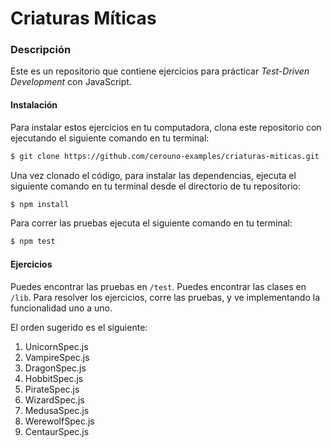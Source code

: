 # Criaturas Míticas

### Descripción

Este es un repositorio que contiene ejercicios para prácticar *Test-Driven Development* con JavaScript.

#### Instalación

Para instalar estos ejercicios en tu computadora, clona este repositorio con ejecutando el siguiente comando en tu terminal:

```bash
$ git clone https://github.com/cerouno-examples/criaturas-miticas.git
```

Una vez clonado el código, para instalar las dependencias, ejecuta el siguiente comando en tu terminal desde el directorio de tu repositorio:

```bash
$ npm install
```

Para correr las pruebas ejecuta el siguiente comando en tu terminal:

```bash
$ npm test
```

#### Ejercicios

Puedes encontrar las pruebas en `/test`. Puedes encontrar las clases en `/lib`. Para resolver los ejercicios, corre las pruebas, y ve implementando la funcionalidad uno a uno.

El orden sugerido es el siguiente:

1. UnicornSpec.js
2. VampireSpec.js
3. DragonSpec.js
4. HobbitSpec.js
5. PirateSpec.js
6. WizardSpec.js
7. MedusaSpec.js
8. WerewolfSpec.js
9. CentaurSpec.js
